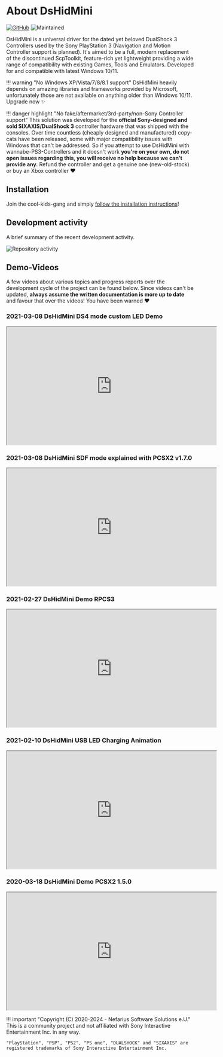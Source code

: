 # About DsHidMini

[![GitHub](https://img.shields.io/badge/GitHub-yellowgreen?logo=github)](https://github.com/nefarius/DsHidMini) ![Maintained](https://img.shields.io/badge/Project%20actively%20maintained-brightgreen)

DsHidMini is a universal driver for the dated yet beloved DualShock 3 Controllers used by the Sony PlayStation 3 (Navigation and Motion Controller support is planned). It's aimed to be a full, modern replacement of the discontinued ScpToolkit, feature-rich yet lightweight providing a wide range of compatibility with existing Games, Tools and Emulators. Developed for and compatible with latest Windows 10/11.

!!! warning "No Windows XP/Vista/7/8/8.1 support"
    DsHidMini heavily depends on amazing libraries and frameworks provided by Microsoft, unfortunately those are not available on anything older than Windows 10/11. Upgrade now ✨

!!! danger highlight "No fake/aftermarket/3rd-party/non-Sony Controller support"
    This solution was developed for the **official Sony-designed and sold SIXAXIS/DualShock 3** controller hardware that was shipped with the consoles. Over time countless (cheaply designed and manufactured) copy-cats have been released, some with major compatibility issues with Windows that can't be addressed. So if you attempt to use DsHidMini with wannabe-PS3-Controllers and it doesn't work **you're on your own, do not open issues regarding this, you will receive no help because we can't provide any.** Refund the controller and get a genuine one (new-old-stock) or buy an Xbox controller ❤️

## Installation

Join the cool-kids-gang and simply [follow the installation instructions](How-to-Install.md)!

## Development activity

A brief summary of the recent development activity.

<picture>
  <source media="(prefers-color-scheme: dark)" srcset="https://ghstats.api.nefarius.systems/widgets/github/nefarius/DsHidMini/changes/latest?foregroundColour=%23C4D1DE">
  <source media="(prefers-color-scheme: light)" srcset="https://ghstats.api.nefarius.systems/widgets/github/nefarius/DsHidMini/changes/latest">
  <img alt="Repository activity" src="https://ghstats.api.nefarius.systems/widgets/github/nefarius/DsHidMini/changes/latest">
</picture>

## Demo-Videos

A few videos about various topics and progress reports over the development cycle of the project can be found below. Since videos can't be updated, **always assume the written documentation is more up to date** and favour that over the videos! You have been warned ❤️

### 2021-03-08 DsHidMini DS4 mode custom LED Demo

<iframe id="odysee-iframe" width="560" height="315" src="https://odysee.com/$/embed/2021-03-08-DsHidMini-DS4-mode-custom-LED-demo/101bbcf32512380d806b931f124b140ab4b5f24e?r=EF18PBBCqrYYikMYYk7Gkq32SAU7j8H1" allowfullscreen></iframe>

### 2021-03-08 DsHidMini SDF mode explained with PCSX2 v1.7.0

<iframe id="odysee-iframe" width="560" height="315" src="https://odysee.com/$/embed/2021-03-08-DsHidMini-SDF-mode-explained-with-PCSX2-v1.7.0/58d0da939bc131bda6f9e2aea60952c5fedcef81?r=EF18PBBCqrYYikMYYk7Gkq32SAU7j8H1" allowfullscreen></iframe>

### 2021-02-27 DsHidMini Demo RPCS3

<iframe id="odysee-iframe" width="560" height="315" src="https://odysee.com/$/embed/2021-02-27-18-44-37-DsHidMini-Demo-RPCS3/f5d837639dd8bb598c7dad1bcb641a1c0bf74b03?r=EF18PBBCqrYYikMYYk7Gkq32SAU7j8H1" allowfullscreen></iframe>

### 2021-02-10 DsHidMini USB LED Charging Animation

<iframe id="odysee-iframe" width="560" height="315" src="https://odysee.com/$/embed/2021-02-10-DsHidMini-USB-LED-Charging-Animation/abf028e5873e091de33d3601920b5e1db4446a06?r=EF18PBBCqrYYikMYYk7Gkq32SAU7j8H1" allowfullscreen></iframe>

### 2020-03-18 DsHidMini Demo PCSX2 1.5.0

<iframe id="odysee-iframe" width="560" height="315" src="https://odysee.com/$/embed/2020-03-18-15-28-03-DsHidMini-Demo-PCSX2-1.5.0/d9e08359adf4763130b007161be0853271e4a146?r=EF18PBBCqrYYikMYYk7Gkq32SAU7j8H1" allowfullscreen></iframe>

!!! important "Copyright (C) 2020-2024 - Nefarius Software Solutions e.U."
    This is a community project and not affiliated with Sony Interactive Entertainment Inc. in any way.

    "PlayStation", "PSP", "PS2", "PS one", "DUALSHOCK" and "SIXAXIS" are registered trademarks of Sony Interactive Entertainment Inc.
